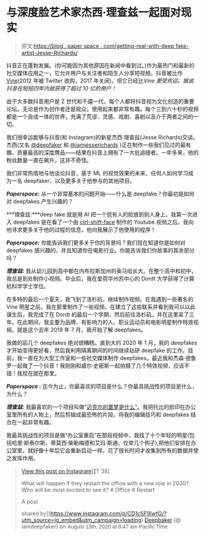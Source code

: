 # 与深度脸艺术家杰西·理查兹一起面对现实

> 原文:[https://blog . paper space . com/getting-real-with-deep fake-artist-Jesse-Richards/](https://blog.paperspace.com/getting-real-with-deepfake-artist-jesse-richards/)

抖音正在蓬勃发展。(你可能因为其他原因在新闻中看到过。)作为最热门和最新的社交媒体应用之一，它允许用户与关注者和陌生人分享短视频。抖音被比作[Vine](https://vine.co/)(2012 年被 Twitter 收购，2017 年关闭)，但它已经比*Vine 更受欢迎。据说抖音在短短四年内就获得了超过 10 亿的用户！*

由于大多数抖音用户是 Z 世代和千禧一代，每个人都将抖音视为文化创造的重要论坛。无论是作为创作者还是观众，使用起来都非常有趣。每个三到六十秒的视频都是一个自成一体的世界，充满了荒谬、灵感、戏剧、喜剧以及介于两者之间的一切。

我们很幸运能够与抖音(和 Instagram)的新星杰西·理查兹(Jesse Richards)交谈。杰西(又名 [@deepfaker](https://www.tiktok.com/@deepfaker) 和 [@iamjesserichards](https://www.instagram.com/iamjesserichards/) )正在制作一些我们见过的最有趣、质量最高的深度赝品——结果在抖音上拥有了一大批追随者。一年多来，他的粉丝数量一直在飙升，这并不奇怪。

我们非常热情地与他谈论抖音，基于 ML 的视觉效果的未来，任何人如何学习成为一名 deepfaker，以及更多关于他参与的其他项目。

***Paperspace:*** 从一个非常基本的问题开始——什么是 deepfake？你最初是如何对 deepfakes 产生兴趣的？

***理查兹:***deep fake 就是用 AI 把一个现有人的脸放到别人身上。我第一次进入 deepfakes 是在看了一个由 [ctrl-shift-face](https://www.youtube.com/channel/UCKpH0CKltc73e4wh0_pgL3g) 制作的 Youtube 视频之后。我向他寻求更多关于他的过程的信息，他向我展示了他使用的程序！

***Paperspace:*** 你能告诉我们更多关于你的背景吗？我们现在知道你是如何对 deepfakes 感兴趣的，并且知道你在电影行业。你能告诉我们你故事的其余部分吗？

***理查兹:*** 我从幼儿园到高中都在内布拉斯加州的奥马哈长大。在整个高中和初中，我总是到处制作小视频。毕业后，我在爱荷华州苏中心的 Dordt 大学获得了计算机科学学士学位。

在多特的最后一个夏天，我飞到了洛杉矶，继续制作视频。在我遇到一些著名的 Vine 明星之前，我在那里制作了一些视频。在建立了这些联系并看到我可以以此谋生后，我完成了在 Dordt 的最后一个学期，然后前往洛杉矶，并在这里呆了三年。在此期间，我主要为品牌、有影响力的人、职业运动员和电影明星制作特效视频。就是这个去年 2019 年 7 月，我开始了解 deepfakes。

我做的前几个 deepfakes 绝对很糟糕。直到大约 2020 年 1 月，我的 deepfakes 才开始变得更好看，然后我利用隔离期间的时间继续钻研 deepfake 的工作。目前，我一直在为大型工作室和一些社交媒体制作 deepfakes。最近我和杰森·德鲁罗一起做了一个抖音！我刚刚和威尔·史密斯一起拍摄了几个特效视频，应该不错！我现在就在那里。

***Paperspace* :** 迄今为止，你最喜欢的项目是什么？你最具挑战性的项目是什么，为什么？

***理查兹:*** 我最喜欢的一个项目叫做“[迈克尔的噩梦是什么”](https://www.instagram.com/p/B_3QyKCFfQn/?utm_source=ig_web_button_share_sheet)。我把托比的脸印在办公室里所有的人物上，然后剪辑成最恐怖的片段。将我的编辑技巧和 deepfakes 结合在一起非常有趣。

我最具挑战性的项目是做“办公室重启”在那段视频中，我找了十个年轻的明星(包括哈里·斯泰尔斯、蒂莫西·柴勒梅德和艾玛·斯通，仅举几个例子),把他们安排在办公室里，就好像十年后它会重新启动一样。花了很长时间才收集到所有的数据并使之发挥作用。

> [](https://www.instagram.com/p/CD1cSF9lwfG/?utm_source=ig_embed&utm_campaign=loading)[](https://www.instagram.com/p/CD1cSF9lwfG/?utm_source=ig_embed&utm_campaign=loading)[](https://www.instagram.com/p/CD1cSF9lwfG/?utm_source=ig_embed&utm_campaign=loading)[](https://www.instagram.com/p/CD1cSF9lwfG/?utm_source=ig_embed&utm_campaign=loading)[View this post on Instagram](https://www.instagram.com/p/CD1cSF9lwfG/?utm_source=ig_embed&utm_campaign=loading)[](https://www.instagram.com/p/CD1cSF9lwfG/?utm_source=ig_embed&utm_campaign=loading)[](https://www.instagram.com/p/CD1cSF9lwfG/?utm_source=ig_embed&utm_campaign=loading)[](https://www.instagram.com/p/CD1cSF9lwfG/?utm_source=ig_embed&utm_campaign=loading)[](https://www.instagram.com/p/CD1cSF9lwfG/?utm_source=ig_embed&utm_campaign=loading)[](https://www.instagram.com/p/CD1cSF9lwfG/?utm_source=ig_embed&utm_campaign=loading)[](https://www.instagram.com/p/CD1cSF9lwfG/?utm_source=ig_embed&utm_campaign=loading)[【T 38]
> 
> What will happen if they restart the office with a new role in 2030? Who will be most excited to see it? # Office # Restart
> 
> A post
> 
> shared by](https://www.instagram.com/p/CD1cSF9lwfG/?utm_source=ig_embed&utm_campaign=loading) [Deepbaker](https://www.instagram.com/iamdeepfaker/?utm_source=ig_embed&utm_campaign=loading) (@ iamdeepfaker) on <time style=" font-family:Arial,sans-serif; font-size:14px; line-height:17px;" datetime="2020-08-13T15:47:11+00:00">August 13th, 2020 at 8:47 am Pacific Time</time>